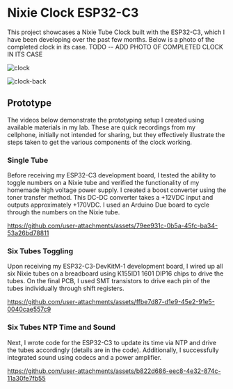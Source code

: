 # Nixie Clock ESP32-C3

This project showcases a Nixie Tube Clock built with the ESP32-C3, which I have been developing over the past few months. Below is a photo of the completed clock in its case.
TODO -- ADD PHOTO OF COMPLETED CLOCK IN ITS CASE

![clock](https://github.com/user-attachments/assets/ce624f02-e655-42a6-9b03-0ae97f553ffc)

![clock-back](https://github.com/user-attachments/assets/b2c6a7f0-005e-44f2-92e9-5081ccc9c044)

## Prototype

The videos below demonstrate the prototyping setup I created using available materials in my lab. These are quick recordings from my cellphone, initially not intended for sharing, but they effectively illustrate the steps taken to get the various components of the clock working.

### Single Tube

Before receiving my ESP32-C3 development board, I tested the ability to toggle numbers on a Nixie tube and verified the functionality of my homemade high voltage power supply. I created a boost converter using the toner transfer method. This DC-DC converter takes a +12VDC input and outputs approximately +170VDC. I used an Arduino Due board to cycle through the numbers on the Nixie tube.

https://github.com/user-attachments/assets/79ee931c-0b5a-45fc-ba34-53a26bd78811

### Six Tubes Toggling

Upon receiving my ESP32-C3-DevKitM-1 development board, I wired up all six Nixie tubes on a breadboard using K155ID1 1601 DIP16 chips to drive the tubes. On the final PCB, I used SMT transistors to drive each pin of the tubes individually through shift registers.

https://github.com/user-attachments/assets/ffbe7d87-d1e9-45e2-91e5-0040cae557c9

### Six Tubes NTP Time and Sound

Next, I wrote code for the ESP32-C3 to update its time via NTP and drive the tubes accordingly (details are in the code). Additionally, I successfully integrated sound using codecs and a power amplifier.

https://github.com/user-attachments/assets/b822d686-eec8-4e32-874c-11a30fe7fb55
